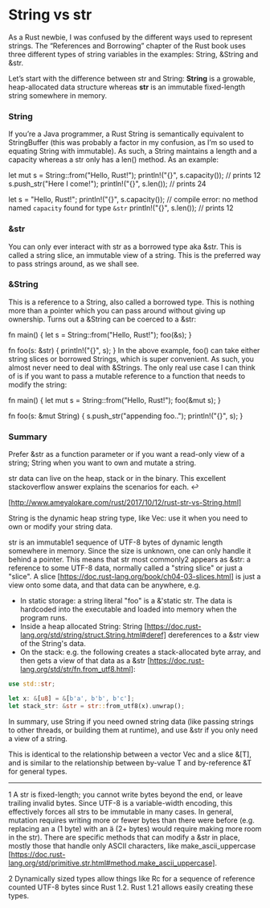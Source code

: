 # String vs str
As a Rust newbie, I was confused by the different ways used to represent strings. The “References and Borrowing” chapter of the Rust book uses three different types of string variables in the examples: String, &String and &str.

Let’s start with the difference between str and String: **String** is a growable, heap-allocated data structure whereas **str** is an immutable fixed-length string somewhere in memory.

### String
If you’re a Java programmer, a Rust String is semantically equivalent to StringBuffer (this was probably a factor in my confusion, as I’m so used to equating String with immutable). As such, a String maintains a length and a capacity whereas a str only has a len() method. As an example:

let mut s = String::from("Hello, Rust!");
println!("{}", s.capacity()); // prints 12
s.push_str("Here I come!");
println!("{}", s.len()); // prints 24

let s = "Hello, Rust!";
println!("{}", s.capacity()); // compile error: no method named `capacity` found for type `&str`
println!("{}", s.len()); // prints 12

### &str
You can only ever interact with str as a borrowed type aka &str. This is called a string slice, an immutable view of a string. This is the preferred way to pass strings around, as we shall see.

### &String
This is a reference to a String, also called a borrowed type. This is nothing more than a pointer which you can pass around without giving up ownership. Turns out a &String can be coerced to a &str:

fn main() {
    let s = String::from("Hello, Rust!");
    foo(&s);
}

fn foo(s: &str) {
    println!("{}", s);
}
In the above example, foo() can take either string slices or borrowed Strings, which is super convenient. As such, you almost never need to deal with &Strings. The only real use case I can think of is if you want to pass a mutable reference to a function that needs to modify the string:

fn main() {
    let mut s = String::from("Hello, Rust!");
    foo(&mut s);
}

fn foo(s: &mut String) {
    s.push_str("appending foo..");
    println!("{}", s);
}
### Summary

Prefer &str as a function parameter or if you want a read-only view of a string; String when you want to own and mutate a string.

str data can live on the heap, stack or in the binary. This excellent stackoverflow answer explains the scenarios for each. ↩


[http://www.ameyalokare.com/rust/2017/10/12/rust-str-vs-String.html]

String is the dynamic heap string type, like Vec: use it when you need to own or modify your string data.

str is an immutable1 sequence of UTF-8 bytes of dynamic length somewhere in memory. Since the size is unknown, one can only handle it behind a pointer. This means that str most commonly2 appears as &str: a reference to some UTF-8 data, normally called a "string slice" or just a "slice". A slice [https://doc.rust-lang.org/book/ch04-03-slices.html] is just a view onto some data, and that data can be anywhere, e.g.

- In static storage: a string literal "foo" is a &'static str. The data is hardcoded into the executable and loaded into memory when the program runs.
- Inside a heap allocated String: String [https://doc.rust-lang.org/std/string/struct.String.html#deref] dereferences to a &str view of the String's data.
- On the stack: e.g. the following creates a stack-allocated byte array, and then gets a view of that data as a &str [https://doc.rust-lang.org/std/str/fn.from_utf8.html]:

```rust
use std::str;

let x: &[u8] = &[b'a', b'b', b'c'];
let stack_str: &str = str::from_utf8(x).unwrap();
```

In summary, use String if you need owned string data (like passing strings to other threads, or building them at runtime), and use &str if you only need a view of a string.

This is identical to the relationship between a vector Vec<T> and a slice &[T], and is similar to the relationship between by-value T and by-reference &T for general types.

----------------------------------------------------------------------------------------------------------------------------------------------------------------

1 A str is fixed-length; you cannot write bytes beyond the end, or leave trailing invalid bytes. Since UTF-8 is a variable-width encoding, this effectively forces all strs to be immutable in many cases. In general, mutation requires writing more or fewer bytes than there were before (e.g. replacing an a (1 byte) with an ä (2+ bytes) would require making more room in the str). There are specific methods that can modify a &str in place, mostly those that handle only ASCII characters, like make_ascii_uppercase [https://doc.rust-lang.org/std/primitive.str.html#method.make_ascii_uppercase].

2 Dynamically sized types allow things like Rc<str> for a sequence of reference counted UTF-8 bytes since Rust 1.2. Rust 1.21 allows easily creating these types.